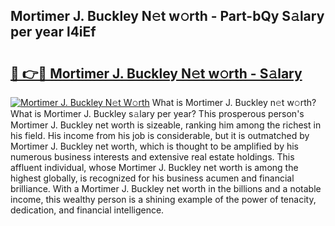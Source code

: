 ## Mortimer J. Buckley N𝚎t w𝚘rth - Part-bQy S𝚊lary per year l4iEf

# <h2><a href="http://gc4cyo.nevu.top/?p=Mortimer+J.+Buckley">🔗 👉🔴 Mortimer J. Buckley N𝚎t w𝚘rth - S𝚊lary</a></h2>

[![Mortimer J. Buckley N𝚎t W𝚘rth](https://i.imgur.com/Oavwk0R.jpeg)](http://gc4cyo.nevu.top/?p=Mortimer+J.+Buckley)
What is Mortimer J. Buckley n𝚎t w𝚘rth? What is Mortimer J. Buckley s𝚊lary per year?
This prosperous person's Mortimer J. Buckley net worth is sizeable, ranking him among the richest in his field. His income from his job is considerable, but it is outmatched by Mortimer J. Buckley net worth, which is thought to be amplified by his numerous business interests and extensive real estate holdings. This affluent individual, whose Mortimer J. Buckley net worth is among the highest globally, is recognized for his business acumen and financial brilliance. With a Mortimer J. Buckley net worth in the billions and a notable income, this wealthy person is a shining example of the power of tenacity, dedication, and financial intelligence.
